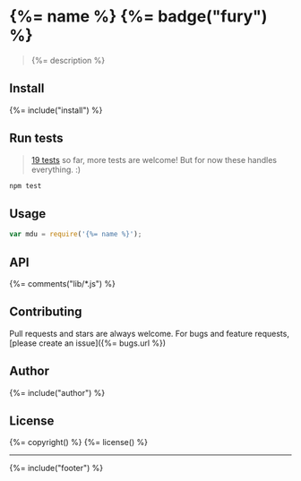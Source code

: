 # {%= name %} {%= badge("fury") %}

> {%= description %}

## Install
{%= include("install") %}

## Run tests
> [19 tests](./test) so far, more tests are welcome! But for now these handles everything. :)

```bash
npm test
```

## Usage

```js
var mdu = require('{%= name %}');
```

## API
{%= comments("lib/*.js") %}

## Contributing
Pull requests and stars are always welcome. For bugs and feature requests, [please create an issue]({%= bugs.url %})

## Author
{%= include("author") %}

## License
{%= copyright() %}
{%= license() %}

***

{%= include("footer") %}
